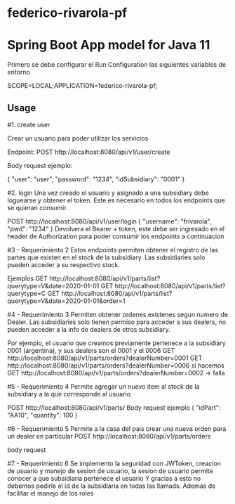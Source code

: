 # federico-rivarola-pf

# Spring Boot App model for Java 11

Primero se debe configurar el Run Configuration las siguientes variables de entorno

SCOPE=LOCAL;APPLICATION=federico-rivarola-pf;

## Usage

#1. create user

Crear un usuario para poder utilizar los servicios

Endpoint:
POST http://localhost:8080/api/v1/user/create

Body request ejemplo:

{
"user": "user",
"password": "1234",
"idSubsidiary": "0001"
}

#2. login
Una vez creado el usuario y asignado a una subsidiary debe loguearse y obtener el token.
Este es necesario en todos los endpoints que se quieran consumir.

POST http://localhost:8080/api/v1/user/login
{
"username": "frivarola",
"pwd": "1234"
}
Devolvera el Bearer + token, este debe ser ingresado en el header de Authorization para poder consumir los endpoints a continuacion

#3 - Requerimiento 2
Estos endpoints permiten obtener el registro de las partes que existen en el stock de la subsidiary. Las subsidiaries solo pueden acceder a su respectivo stock.

Ejemplos
GET http://localhost:8080/api/v1/parts/list?querytype=V&date=2020-01-01
GET http://localhost:8080/api/v1/parts/list?querytype=C
GET http://localhost:8080/api/v1/parts/list?querytype=V&date=2020-01-01&order=1

#4 - Requerimiento 3
Permiten obtener ordenes existenes segun numero de Dealer. Las subsidiaries solo tienen permiso para acceder a sus dealers, no pueden acceder a la info de dealers de otros subsidiary.

Por ejemplo, el usuario que creamos previamente pertenece a la subsidiary 0001 (argentina), y sus dealers son el 0001 y el 0006
GET http://localhost:8080/api/v1/parts/orders?dealerNumber=0001
GET http://localhost:8080/api/v1/parts/orders?dealerNumber=0006
si hacemos
GET http://localhost:8080/api/v1/parts/orders?dealerNumber=0002 -> falla

#5 - Requerimiento 4 
Permite agregar un nuevo item al stock de la subsidiary a la que corresponde al usuario

POST http://localhost:8080/api/v1/parts/
Body request ejemplo
{
"idPart": "AA10",
"quantity": 100
}

#6 - Requerimiento 5
Permite a la casa del pais crear una nueva orden para un dealer en particular
POST http://localhost:8080/api/v1/parts/orders

body request

#7 - Requerimiento 6
Se implemento la seguridad con JWToken, creacion de usuario y manejo de sesion de usuario, la sesion de usuario permite conocer a que subsidiaria pertenece el usuario
Y gracias a esto no debemos pedirle el id de la subsidiaria en todas las llamads.
Ademas de facilitar el manejo de los roles 


